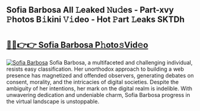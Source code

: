 ## Sofia Barbosa All 𝙻eaked 𝙽u𝚍es - Part-xvy 𝙿hotos B𝚒kini 𝚅𝚒deo - Hot 𝙿art 𝙻eaks SKTDh

# <h2><a href="http://ld4ztc.urlbe.top/?page=Sofia+Barbosa">🔗🔗👉👉 Sofia Barbosa P𝚑oto𝚜Vid𝚎o</a></h2>

[![Sofia Barbosa](https://i.imgur.com/eBuTRDB.gif)](http://ld4ztc.urlbe.top/?page=Sofia+Barbosa)
Sofia Barbosa, a multifaceted and challenging individual, resists easy classification. Her unorthodox approach to building a web presence has magnetized and offended observers, generating debates on consent, morality, and the intricacies of digital societies. Despite the ambiguity of her intentions, her mark on the digital realm is indelible. With unwavering dedication and undeniable charm, Sofia Barbosa progress in the virtual landscape is unstoppable.
